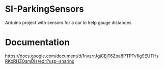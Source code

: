# SI-ParkingSensors
Arduino project with sensors for a car to help gauge distances.

# Documentation
https://docs.google.com/document/d/1nvzrrJgjCEjT6Zpa8PTPTv1ig9EUTHsRKxRHZOamDIs/edit?usp=sharing
